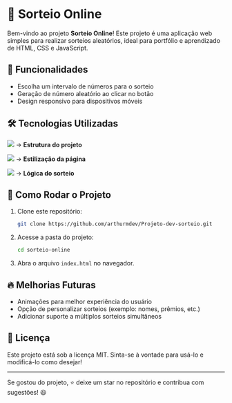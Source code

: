 # 🎲 Sorteio Online

Bem-vindo ao projeto **Sorteio Online**! Este projeto é uma aplicação web simples para realizar sorteios aleatórios, ideal para portfólio e aprendizado de HTML, CSS e JavaScript.


## 🚀 Funcionalidades

- Escolha um intervalo de números para o sorteio
- Geração de número aleatório ao clicar no botão
- Design responsivo para dispositivos móveis

## 🛠 Tecnologias Utilizadas

<img src="https://img.shields.io/badge/HTML5-E34F26?style=for-the-badge&logo=html5&logoColor=white"> → **Estrutura do projeto**

 <img src="https://img.shields.io/badge/CSS3-1572B6?style=for-the-badge&logo=css3&logoColor=white"> → **Estilização da página**

<img src="https://img.shields.io/badge/JavaScript-F7DF1E?style=for-the-badge&logo=javascript&logoColor=black"> → **Lógica do sorteio**

## 📂 Como Rodar o Projeto

1. Clone este repositório:
   ```bash
   git clone https://github.com/arthurmdev/Projeto-dev-sorteio.git
   ```
2. Acesse a pasta do projeto:
   ```bash
   cd sorteio-online
   ```
3. Abra o arquivo `index.html` no navegador.

## 🔥 Melhorias Futuras

- Animações para melhor experiência do usuário
- Opção de personalizar sorteios (exemplo: nomes, prêmios, etc.)
- Adicionar suporte a múltiplos sorteios simultâneos

## 📜 Licença

Este projeto está sob a licença MIT. Sinta-se à vontade para usá-lo e modificá-lo como desejar!

---

Se gostou do projeto, ⭐ deixe um star no repositório e contribua com sugestões! 😃

